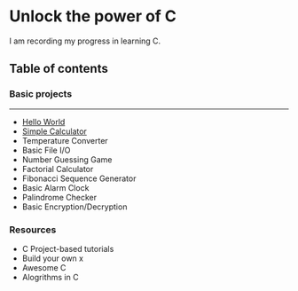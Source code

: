# Unlock the power of C
I am recording my progress in learning C. 
## Table of contents
### **Basic projects**
---
  - [Hello World](https://github.com/mo-tarek/mastering-c/blob/main/src/hello.c)
  - [Simple Calculator](https://github.com/mo-tarek/mastering-c/blob/main/src/simple_calculator.c)
  - Temperature Converter
  - Basic File I/O
  - Number Guessing Game
  - Factorial Calculator
  - Fibonacci Sequence Generator
  - Basic Alarm Clock
  - Palindrome Checker
  - Basic Encryption/Decryption
### Resources
- C Project-based tutorials
- Build your own x
- Awesome C
- Alogrithms in C
